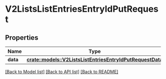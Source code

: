 # V2ListsListEntriesEntryIdPutRequest

## Properties

Name | Type | Description | Notes
------------ | ------------- | ------------- | -------------
**data** | [**crate::models::V2ListsListEntriesEntryIdPutRequestData**](_v2_lists__list__entries__entry_id__put_request_data.md) |  | 

[[Back to Model list]](../README.md#documentation-for-models) [[Back to API list]](../README.md#documentation-for-api-endpoints) [[Back to README]](../README.md)


